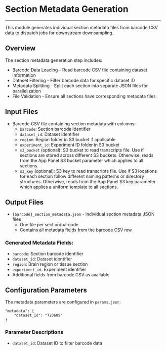 # Section Metadata Generation
---
This module generates individual section metadata files from barcode CSV data to dispatch jobs for downstream downsampling.

## Overview
The section metadata generation step includes:
- Barcode Data Loading - Read barcode CSV file containing dataset information
- Dataset Filtering - Filter barcode data for specific dataset ID
- Metadata Splitting - Split each section into separate JSON files for parallelization
- File Validation - Ensure all sections have corresponding metadata files

## Input Files
- Barcode CSV file containing section metadata with columns:
  - `barcode`: Section barcode identifier
  - `dataset_id`: Dataset identifier
  - `region`: Region folder in S3 bucket if applicable
  - `experiment_id`: Experiment ID folder in S3 bucket
  - `s3_bucket` (optional): S3 bucket to read transcripts file. Use if sections are stored across different S3 buckets. Otherwise, reads from the App Panel S3 bucket parameter which applies to all sections.
  - `s3_key` (optional): S3 key to read transcripts file. Use if S3 locations for each section follow different naming patterns or directory structures. Otherwise, reads from the App Panel S3 key parameter which applies a uniform template to all sections.

## Output Files
- `{barcode}_section_metadata.json` - Individual section metadata JSON files
  - One file per section/barcode
  - Contains all metadata fields from the barcode CSV row

### Generated Metadata Fields:
- `barcode`: Section barcode identifier
- `dataset_id`: Dataset identifier
- `region`: Brain region or tissue section
- `experiment_id`: Experiment identifier
- Additional fields from barcode CSV as available

## Configuration Parameters
The metadata parameters are configured in `params.json`:

    "metadata": {
        "dataset_id": "720609"
    }

### Parameter Descriptions
- `dataset_id`: Dataset ID to filter barcode data
